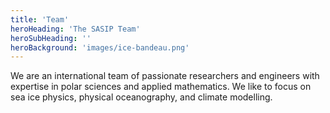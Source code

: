 ```yaml
---
title: 'Team'
heroHeading: 'The SASIP Team'
heroSubHeading: ''
heroBackground: 'images/ice-bandeau.png'
---
```

We are an international team of passionate researchers and engineers with expertise in polar sciences and applied mathematics. We like to focus on sea ice physics, physical oceanography, and climate modelling. 
